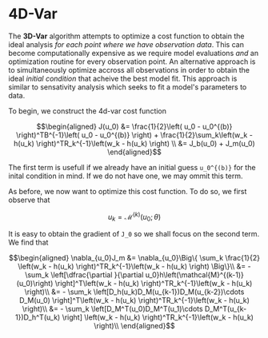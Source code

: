 # 4D-Var

The **3D-Var** algorithm attempts to optimize a cost function to obtain the ideal analysis *for each point where we have observation data*. This can become computationally expensive as we require model evaluations *and* an optimization routine for every observation point. An alternative approach is to simultaneously optimize accross all observations in order to obtain the ideal *initial condition* that acheive the best model fit. This approach is similar to sensativity analysis which seeks to fit a model's parameters to data. 

To begin, we construct the 4d-var cost function
```math
\begin{aligned}
    J(u_0) &= \frac{1}{2}\left( u_0 - u_0^{(b)} \right)^TB^{-1}\left( u_0 - u_0^{(b)} \right) + \frac{1}{2}\sum_k\left(w_k - h(u_k) \right)^TR_k^{-1}\left(w_k - h(u_k) \right) \\ 
           &= J_b(u_0) + J_m(u_0)
\end{aligned}
```
The first term is usefull if we already have an initial guess ``u_0^{(b)}`` for the inital condition in mind. If we do not have one, we may ommit this term. 


As before, we now want to optimize this cost function. To do so, we first observe that 
```math
    u_k = \mathcal{M}^{(k)}(u_0; \theta)
```

It is easy to obtain the gradient of ``J_0`` so we shall focus on the second term. We find that 
```math
\begin{aligned}
    \nabla_{u_0}J_m &= \nabla_{u_0}\Big\{ \sum_k \frac{1}{2}  \left(w_k - h(u_k) \right)^TR_k^{-1}\left(w_k - h(u_k) \right) \Big\}\\
                    &= - \sum_k \left[\dfrac{\partial }{\partial u_0}h\left(\mathcal{M}^{(k-1)}(u_0)\right) \right]^T\left(w_k - h(u_k) \right)^TR_k^{-1}\left(w_k - h(u_k) \right)\\
                    &= - \sum_k \left[D_h(u_k)D_M(u_{k-1})D_M(u_{k-2})\cdots D_M(u_0) \right]^T\left(w_k - h(u_k) \right)^TR_k^{-1}\left(w_k - h(u_k) \right)\\
                    &= - \sum_k \left[D_M^T(u_0)D_M^T(u_1)\cdots D_M^T(u_{k-1})D_h^T(u_k) \right] \left(w_k - h(u_k) \right)^TR_k^{-1}\left(w_k - h(u_k) \right)\\
\end{aligned}
```
